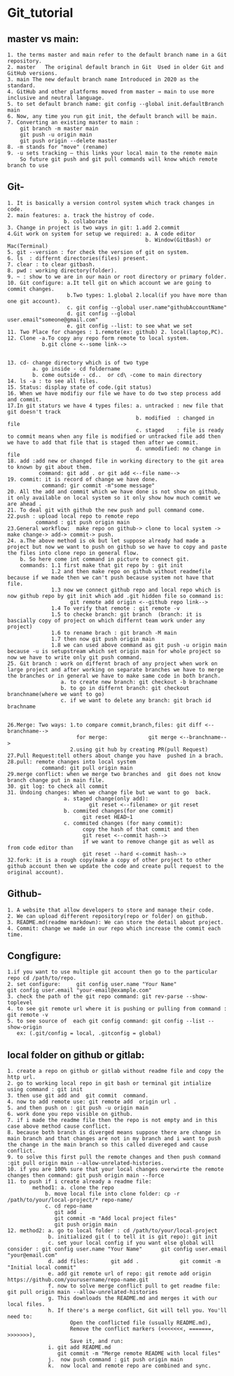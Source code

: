 # Git_tutorial
## master vs main:
    1. the terms master and main refer to the default branch name in a Git repository.
    2. master	The original default branch in Git	Used in older Git and GitHub versions.
    3. main	The new default branch name	Introduced in 2020 as the standard.
    4. GitHub and other platforms moved from master → main to use more inclusive and neutral language.
    5. to set default branch name: git config --global init.defaultBranch main
    6. Now, any time you run git init, the default branch will be main.
    7. Converting an existing master to main :
        git branch -m master main
        git push -u origin main
        git push origin --delete master
    8. -m stands for "move" (rename)
    9. -u sets tracking — this links your local main to the remote main 
        So future git push and git pull commands will know which remote branch to use

## Git-
    1. It is basically a version control system which track changes in code. 
    2. main features: a. track the histroy of code.
                      b. collaborate  
    3. Change in project is two ways in git: 1.add 2.commit  
    4.Git work on system for setup we required: a. A code editor 
                                                b. Window(GitBash) or Mac(Terminal)
    5. git --version : for check the version of git on system.
    6. ls  : differnt directories(files) present.
    7. clear : to clear gitbash.
    8. pwd : working directory(folder).
    9. ~ : show to we are in our main or root directory or primary folder.
    10. Git configure: a.It tell git on which account we are going to commit changes.
                       b.Two types: 1.global 2.local(if you have more than one git account).
                       c. git config --global user.name"githubAccountName"
                       d. git config --global user.email"someone@gmail.com"
                       e. git config --list: to see what we set 
    11. Two Place for changes : 1.remote(ex: github) 2. local(laptop,PC).
    12. Clone -a.To copy any repo form remote to local system.
               b.git clone <--some link-->

   
    13. cd- change directory which is of two type 
            a. go inside - cd foldername
            b. come outside - cd..  or cd\ -come to main directory
    14. ls -a : to see all files.
    15. Status: display state of code.(git status)
    16. When we have modifiy our file we have to do two step process add and commit.
    17.In git staturs we have 4 types files: a. untracked : new file that git doesn't track
                                             b. modified  : changed in file
                                             c. staged    : file is ready to commit means when any file is modified or untracked file add then we have to add that file that is staged then after we commit.
                                             d. unmodified: no change in file
    18. add :add new or changed file in working directory to the git area to known by git about them.
              command: git add . or git add <--file name-->
    19. commit: it is record of change we have done.
               command: gir commit -m"some message"
    20. All the add and commit which we have done is not show on github, it only available on local system so it only show how much commit we are ahead .
    21. To deal git with github the new push and pull command come.
    22.push : upload local repo to remote repo
             command : git push origin main
    23.General workflow:  make repo on github-> clone to local system -> make change-> add-> commit-> push.
    24. a.The above method is ok but let suppose already had made a project but now we want to push on github so we have to copy and paste the files into clone repo in general flow.
        b. So here come int command in picture to connect git.
        commands: 1.1 first make that git repo by : git init
                  1.2 and then make repo on github without readmefile because if we made then we can't push because system not have that file.
                  1.3 now we connect github repo and local repo which is now github repo by git init which add .git hidden file so command is:
                        git remote add origin <--github repo link-->
                  1.4 To verify that remote : git remote -v
                  1.5 to checke branch: git branch  (branch: it is bascially copy of project on which differnt team work under any project)
                  1.6 to rename brach : git branch -M main
                  1.7 then now git push origin main 
                  1.8 we can used above command as git push -u origin main because -u is setupstream which set origin main for whole project so now we have to write only git push command.
    25. Git branch : work on differnt brach of any project when work on large project and after working on separate branches we have to merge the branches or in general we have to make same code in both branch.
                     a. to create new branch: git checkout -b brachname
                     b. to go in differnt branch: git checkout branchname(where we want to go)
                     c. if we want to delete any branch: git brach id brachname


    26.Merge: Two ways: 1.to compare commit,branch,files: git diff <--branchname--> 
                          for merge:             git merge <--branchname-->
                        2.using git hub by creating PR(pull Request)
    27.Pull Request:tell others about change you have  pushed in a brach.
    28.pull: remote changes into local system
               command: git pull origin main
    29.merge conflict: when we merge two branches and  git does not know branch change put in main file.
    30. git log: to check all commit
    31. Undoing changes: When we change file but we want to go  back.
                      a. staged change(only add):
                              git reset <--filename> or git reset
                      b. commited changes(for one commit)
                            git reset HEAD~1
                      c. commited changes (for many commit):
                            copy the hash of that commit and then
                            git reset <--commit hash-->
                            if we want to remove change git as well as from code editor than
                            git reset --hard <-commit hash-->
    32.fork: it is a rough copy(make a copy of other project to other github account then we update the code and create pull request to the original account).
                         

    
    
    
## Github-
    1. A website that allow developers to store and manage their code.
    2. We can upload different repository(repo or folder) on github.  
    3. README.md(readme markdown): We can store the detail about project.
    4. Commit: change we made in our repo which increase the commit each time.
    
## Congfigure:
    1.if you want to use multiple git account then go to the particular repo cd /path/to/repo.
    2. set configure:     git config user.name "Your Name"                   git config user.email "your-email@example.com"
    3. check the path of the git repo command: git rev-parse --show-toplevel
    4. to see git remote url where it is pushing or pulling from command : git remote -v
    5. to see source of  each git config command: git config --list --show-origin
       ex: (.git/config = local, .gitconfig = global)

## local folder on github or gitlab:
    1. create a repo on github or gitlab without readme file and copy the http url.
    2. go to working local repo in git bash or terminal git intialize using command : git init
    3. then use git add and  git commit  command.
    4. now to add remote use: git remote add  origin url .
    5. and then push on : git push -u origin main
    6. work done you repo visible on github.
    7. if i made the readme file then the repo is not empty and in this case above method cause conflict.
    8. because both branch is diverged means suppose there are change in main branch and that changes are not in my branch and i want to push the change in the main branch so this called divereged and cause conflict.
    9. to solve this first pull the remote changes and then push command :git pull origin main --allow-unrelated-histories.
    10. if you are 100% sure that your local changes overwirte the remote changes then command: git push origin main --force
    11. to push if i create already a readme file:
            method1: a. clone the repo
                b. move local file into clone folder: cp -r /path/to/your/local-project/* repo-name/
                c. cd repo-name
                   git add .
                   git commit -m "Add local project files"
                   git push origin main
    12. method2: a. go to local folder : cd /path/to/your/local-project
                 b. initialized git ( to tell it is git repo): git init
                 c. set your local config if you want else global will consider : git config user.name "Your Name"      git config user.email "your@email.com"
                 d. add files:       git add .             git commit -m "Initial local commit"
                 e. add git remote url of repo: git remote add origin https://github.com/yourusername/repo-name.git
                 f. now to solve merge conflict pull to get readme file:  git pull origin main --allow-unrelated-histories
                 g. This downloads the README.md and merges it with our local files.
                 h. If there's a merge conflict, Git will tell you. You'll need to:
                        Open the conflicted file (usually README.md), 
                        Remove the conflict markers (<<<<<<<, =======, >>>>>>>),
                        Save it, and run:
                 i. git add README.md
                    git commit -m "Merge remote README with local files"
                 j.  now push command : git push origin main
                 k.  now local and remote repo are combined and sync.


                



    
